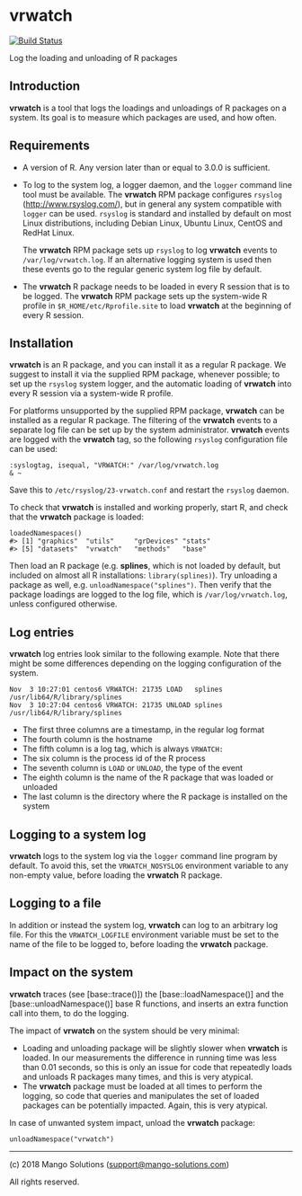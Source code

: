 
# vrwatch

[![Build Status](https://travis-ci.org/MangoTheCat/vrwatch.svg?branch=master)](https://travis-ci.org/MangoTheCat/vrwatch)

Log the loading and unloading of R packages

## Introduction

**vrwatch** is a tool that logs the loadings and unloadings of R packages
on a system. Its goal is to measure which packages are used, and how
often.

## Requirements

* A version of R. Any version later than or equal to 3.0.0 is sufficient.

* To log to the system log, a logger daemon, and the `logger` command
  line tool must be available. The **vrwatch** RPM package
  configures `rsyslog` (http://www.rsyslog.com/), but in general any
  system compatible with `logger` can be used. `rsyslog` is standard and
  installed by default on most Linux distributions, including Debian
  Linux, Ubuntu Linux, CentOS and RedHat Linux.

  The **vrwatch** RPM package sets up `rsyslog` to log **vrwatch**
  events to `/var/log/vrwatch.log`. If an alternative logging system is
  used then these events go to the regular generic system log file by
  default.
  
* The **vrwatch** R package needs to be loaded in every R session that
  is to be logged. The **vrwatch** RPM package sets up the
  system-wide R profile in `$R_HOME/etc/Rprofile.site` to load
  **vrwatch** at the beginning of every R session.



## Installation

**vrwatch** is an R package, and you can install it as a regular R package.
We suggest to install it via the supplied RPM package, whenever
possible; to set up the `rsyslog` system logger, and the automatic
loading of **vrwatch** into every R session via a system-wide R profile.

For platforms unsupported by the supplied RPM package,
**vrwatch** can be installed as a regular R package. The filtering of
the **vrwatch** events to a separate log file can be set up by the
system administrator. **vrwatch** events are logged with the **vrwatch**
tag, so the following `rsyslog` configuration file can be used:
```
:syslogtag, isequal, "VRWATCH:" /var/log/vrwatch.log
& ~
```
Save this to `/etc/rsyslog/23-vrwatch.conf` and restart the `rsyslog`
daemon.

To check that **vrwatch** is installed and working properly, start R,
and check that the **vrwatch** package is loaded:
```
loadedNamespaces()
#> [1] "graphics"  "utils"     "grDevices" "stats"
#> [5] "datasets"  "vrwatch"   "methods"   "base"
```

Then load an R package (e.g. **splines**, which is not loaded by default,
but included on almost all R installations: `library(splines)`).
Try unloading a package as well, e.g. `unloadNamespace("splines")`.
Then verify that the package loadings are logged to the log file,
which is `/var/log/vrwatch.log`, unless configured otherwise.



## Log entries

**vrwatch** log entries look similar to the following example. Note that
there might be some differences depending on the logging configuration
of the system.
```
Nov  3 10:27:01 centos6 VRWATCH: 21735 LOAD   splines /usr/lib64/R/library/splines
Nov  3 10:27:04 centos6 VRWATCH: 21735 UNLOAD splines /usr/lib64/R/library/splines
```
* The first three columns are a timestamp, in the regular log format
* The fourth column is the hostname
* The fifth column is a log tag, which is always `VRWATCH:`
* The six column is the process id of the R process
* The seventh column is `LOAD` or `UNLOAD`, the type of the event
* The eighth column is the name of the R package that was loaded or
  unloaded
* The last column is the directory where the R package is installed
  on the system



## Logging to a system log

**vrwatch** logs to the system log via the `logger` command line program
by default. To avoid this, set the `VRWATCH_NOSYSLOG` environment
variable to any non-empty value, before loading the **vrwatch** R package.



## Logging to a file

In addition or instead the system log, **vrwatch** can log to an
arbitrary log file. For this the `VRWATCH_LOGFILE` environment variable
must be set to the name of the file to be logged to, before loading the
**vrwatch** package.



## Impact on the system

**vrwatch** traces (see [base::trace()]) the [base::loadNamespace()] and
the [base::unloadNamespace()] base R functions, and inserts an extra
function call into them, to do the logging.

The impact of **vrwatch** on the system should be very minimal:

* Loading and unloading package will be slightly slower when **vrwatch**
  is loaded. In our measurements the difference in running time was
  less than 0.01 seconds, so this is only an issue for code that
  repeatedly loads and unloads R packages many times, and this is
  very atypical.
* The **vrwatch** package must be loaded at all times to perform the
  logging, so code that queries and manipulates the set of loaded
  packages can be potentially impacted. Again, this is very atypical.

In case of unwanted system impact, unload the **vrwatch** package:
```
unloadNamespace("vrwatch")
```

---

(c) 2018 Mango Solutions (support@mango-solutions.com)

All rights reserved.

